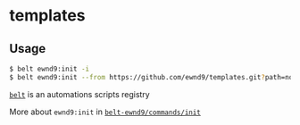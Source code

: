 # templates

## Usage

```sh
$ belt ewnd9:init -i
$ belt ewnd9:init --from https://github.com/ewnd9/templates.git?path=node-express&branch=master
```

[`belt`](https://github.com/ewnd9/belt) is an automations scripts registry

More about `ewnd9:init` in [`belt-ewnd9/commands/init`](https://github.com/ewnd9/dotfiles/blob/552e7990aed8d46e3dd3e468c37c8a4fd6c45377/packages/belt-ewnd9/commands/init/README.md)

